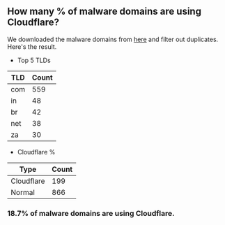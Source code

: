 ## How many % of malware domains are using Cloudflare?


We downloaded the malware domains from [here](https://urlhaus.abuse.ch) and filter out duplicates.
Here's the result.


[//]: # (start replacement)


- Top 5 TLDs

| TLD | Count |
| --- | --- |
| com | 559 |
| in | 48 |
| br | 42 |
| net | 38 |
| za | 30 |


- Cloudflare %

| Type | Count |
| --- | --- |
| Cloudflare | 199 |
| Normal | 866 |


### 18.7% of malware domains are using Cloudflare.